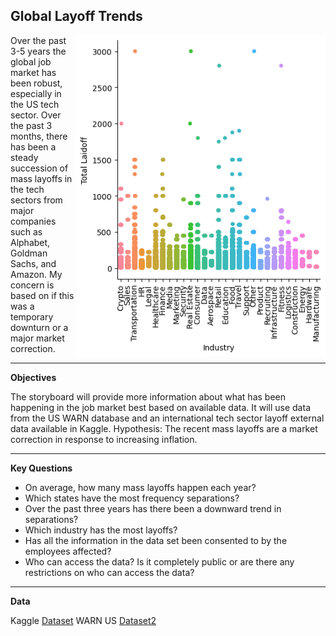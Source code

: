 Global Layoff Trends
---

<img src= 'https://github.com/senoel123/Python_layoffs_trends/blob/main/industry_layoffs_67.png' width="400" align="right"  alt="hi" class="inline"/>

Over the past 3-5 years the global job market has been robust, especially in the US tech sector.  Over the past 3 months, there has been a steady succession of mass
layoffs in the tech sectors from major companies such as Alphabet, Goldman Sachs, and Amazon. My concern is based on if this was a temporary downturn or a major market
correction.

---

**Objectives**

The storyboard will provide more information about what has been happening in the job market best based on available data. It will use data from the US WARN database and
an international tech sector layoff external data available in Kaggle. Hypothesis: The recent mass layoffs are a market correction in response to increasing inflation.

---
**Key Questions** 

-	On average, how many mass layoffs happen each year?
-	Which states have the most frequency separations?
-	Over the past three years has there been a downward trend in separations?
-	Which industry has the most layoffs?
-	Has all the information in the data set been consented to by the employees affected?
-	Who can access the data? Is it completely public or are there any restrictions on who can access the data?

---
**Data**

Kaggle [Dataset](https://www.kaggle.com/datasets/varunsaikanuri/tech-layoffs-of-2022?resource=download)
WARN US [Dataset2](https://layoffdata.com/data/)
